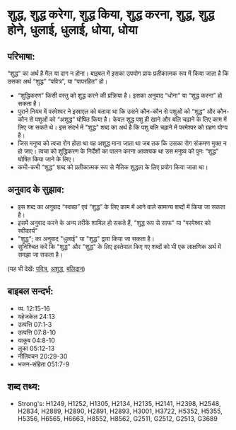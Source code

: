 # शुद्ध, शुद्ध करेगा, शुद्ध किया, शुद्ध करना, शुद्ध, शुद्ध होने, धुलाई, धुलाई, धोया, धोया #

## परिभाषा: ##

“शुद्ध” का अर्थ है मैल या दाग न होना। बाइबल में इसका उपयोग प्रायः प्रतीकात्मक रूप में किया जाता है कि उसका अर्थ “शुद्ध” “पवित्र”, या “पापरहित” हो।

* “शुद्धिकरण” किसी वस्तु को शुद्ध करने की प्रक्रिया है। इसका अनुवाद “धोना” या “शुद्ध करना” हो सकता है।
* पुराने नियम में परमेश्वर ने इस्राएल को बताया था कि उसने कौन-कौन से पशुओं को “शुद्ध” और कौन-कौन से पशुओं को “अशुद्ध” घोषित किया है। केवल शुद्ध पशु ही खाने और बलि चढ़ाने के लिए काम में लिए जा सकते थे। इस संदर्भ में "शुद्ध" शब्द का अर्थ है कि पशु बलि चढ़ाने में परमेश्वर को ग्रहण योग्य है।
* जिस मनुष्य को त्वचा रोग होता था वह अशुद्ध माना जाता था जब तक कि उसका रोग संक्रमण मुक्त न हो जाए। त्वचा को शुद्धिकरण के निर्देशों का पालन करना आवश्यक था उस मनुष्य को पुनः “शुद्ध” घोषित किया जाने के लिए।
* कभी-कभी “शुद्ध” शब्द को प्रतीकात्मक रूप से नैतिक शुद्धता के लिए प्रयोग किया जाता था।

## अनुवाद के सुझाव: ##

* इस शब्द का अनुवाद “स्वच्छ” एवं “शुद्ध” के लिए काम में आने वाले सामान्य शब्दों में किया जा सकता है।
* इसमें अनुवाद करने के अन्य तरीके शामिल हो सकते हैं, "शुद्ध रूप से साफ" या "परमेश्वर को स्वीकार्य"
* "शुद्ध"; का अनुवाद "धुलाई" या "शुद्ध" द्वारा किया जा सकता है।
* सुनिश्चित करें कि "शुद्ध" और "शुद्ध" के लिए इस्तेमाल किए गए शब्दों को भी एक लाक्षणिक अर्थ में समझा जा सकता है।

(यह भी देखें: [पवित्र](../holy.md), [अशुद्ध](../unclean.md), [बलिदान](../sacrifice.md))

## बाइबल सन्दर्भ: ##

* व्य. 12:15-16
* यहेजकेल 24:13
* उत्पत्ति 07:1-3
* उत्पत्ति 07:8-10
* याकूब 04:8-10
* लूका 05:12-13
* नीतिवचन 20:29-30
* भजन-संहिता 051:7-9

## शब्द तथ्य: ##

* Strong's: H1249, H1252, H1305, H2134, H2135, H2141, H2398, H2548, H2834, H2889, H2890, H2891, H2893, H3001, H3722, H5352, H5355, H5356, H6565, H6663, H8552, H8562, G2511, G2512, G2513, G3689
